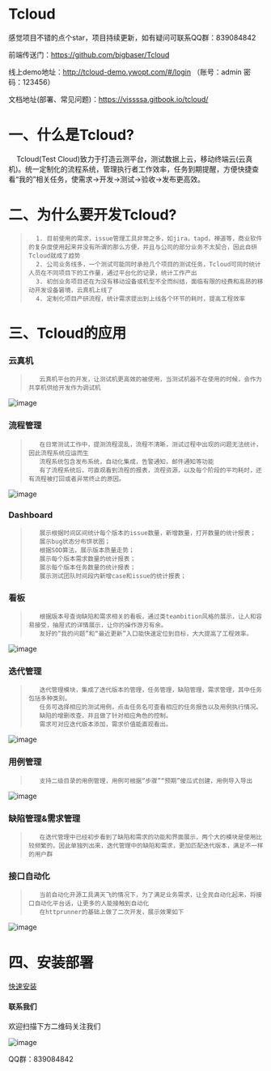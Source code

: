 # Tcloud
感觉项目不错的点个star，项目持续更新，如有疑问可联系QQ群：839084842

前端传送门：https://github.com/bigbaser/Tcloud

线上demo地址：http://tcloud-demo.ywopt.com/#/login （账号：admin 密码：123456）

文档地址(部署、常见问题)：https://vissssa.gitbook.io/tcloud/

# 一、什么是Tcloud?

      Tcloud(Test Cloud)致力于打造云测平台，测试数据上云，移动终端云(云真机)。统一定制化的流程系统，管理执行者工作效率，任务到期提醒，方便快捷查看“我的”相关任务，使需求->开发->测试->验收->发布更高效。

# 二、为什么要开发Tcloud?

>		1. 目前使用的需求，issue管理工具非常之多，如jira，tapd，禅道等，商业软件的复杂度使用起来并没有所谓的那么方便，并且与公司的部分业务不太契合，因此自研Tcloud就成了趋势
>		2. 公司业务线多，一个测试可能同时承担几个项目的测试任务，Tcloud可同时统计人员在不同项目下的工作量，通过平台化的记录，统计工作产出
>		3. 初创业务项目还在为没有移动设备或机型不全而纠结，面临有限的经费和高昂的移动开发设备窘境，云真机上线了
>		4. 定制化项目产研流程，统计需求提出到上线各个环节的耗时，提高工程效率

# 三、Tcloud的应用
### 云真机
>        云真机平台的开发，让测试机更高效的被使用，当测试机器不在使用的时候，会作为共享机供给开发作为调试机
![image](http://tcloud-static.oss-cn-beijing.aliyuncs.com/tcloud_git/tcdevices.gif)

### 流程管理
>        在日常测试工作中，提测流程混乱，流程不清晰，测试过程中出现的问题无法统计，因此流程系统应运而生
>        流程系统包含发布系统，自动化集成，告警通知，邮件通知等功能
>        有了流程系统后，可直观看到流程的报表，流程资源，以及每个阶段的平均耗时，还有流程被打回或者异常终止的原因。
![image](http://tcloud-static.oss-cn-beijing.aliyuncs.com/tcloud_git/flow.gif)

### Dashboard
>        展示根据时间区间统计每个版本的issue数量，新增数量，打开数量的统计报表；
>        展示bug状态分布饼状图；
>        根据SOD算法，展示版本质量走势；
>        展示每个版本需求数量的统计报表；
>        展示每个版本任务数量的统计报表；
>        展示测试团队时间段内新增case和issue的统计报表；

### 看板
>        根据版本号查询缺陷和需求相关的看板，通过类teambition风格的展示，让人和容易接受，抽屉式的详情展示，让你的操作游刃有余。
>        友好的“我的问题”和“最近更新”入口能快速定位到目标，大大提高了工程效率。
![image](http://tcloud-static.oss-cn-beijing.aliyuncs.com/tcloud_git/dashboard.gif)

### 迭代管理
>        迭代管理模块，集成了迭代版本的管理，任务管理，缺陷管理，需求管理，其中任务包括多种类别。
>        任务可选择相应的测试用例，点击任务名可查看相应的任务报告以及用例执行情况。
>        缺陷的增删改查，并且做了针对相应角色的控制。
>        需求可对应迭代版本添加，需求价值能直观看出。
![image](http://tcloud-static.oss-cn-beijing.aliyuncs.com/tcloud_git/version.gif)

### 用例管理
>        支持二级目录的用例管理，用例可根据“步骤”“预期”傻瓜式创建，用例导入导出
![image](http://tcloud-static.oss-cn-beijing.aliyuncs.com/tcloud_git/case.png)

### 缺陷管理&需求管理
>        在迭代管理中已经初步看到了缺陷和需求的功能和界面展示，两个大的模块是使用比较频繁的，因此单独列出来，迭代管理中的缺陷和需求，更加匹配迭代版本，满足不一样的用户群

### 接口自动化
>        当前自动化开源工具满天飞的情况下，为了满足业务需求，让全民自动化起来，将接口自动化平台话，让更多的人能接触到自动化
>        在httprunner的基础上做了二次开发，展示效果如下
![image](http://tcloud-static.oss-cn-beijing.aliyuncs.com/tcloud_git/interface.png)


# 四、安装部署
[快速安装](https://github.com/bigbaser/TcloudServer/wiki/部署)

#### 联系我们
欢迎扫描下方二维码关注我们

![image](http://tcloud-static.oss-cn-beijing.aliyuncs.com/tcloud_git/tc.jpg)

QQ群：839084842

